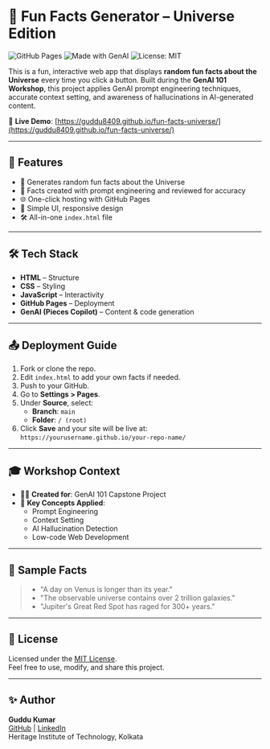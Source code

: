 # 🌌 Fun Facts Generator – Universe Edition

![GitHub Pages](https://img.shields.io/badge/Deployed-GitHub%20Pages-blue?logo=github)
![Made with GenAI](https://img.shields.io/badge/Made%20with-GenAI-brightgreen)
![License: MIT](https://img.shields.io/badge/License-MIT-yellow.svg)

This is a fun, interactive web app that displays **random fun facts about the Universe** every time you click a button. Built during the **GenAI 101 Workshop**, this project applies GenAI prompt engineering techniques, accurate context setting, and awareness of hallucinations in AI-generated content.

🔗 **Live Demo**: [https://guddu8409.github.io/fun-facts-universe/](https://guddu8409.github.io/fun-facts-universe/)

---

## 🚀 Features

- 🎲 Generates random fun facts about the Universe
- 🧠 Facts created with prompt engineering and reviewed for accuracy
- 🌐 One-click hosting with GitHub Pages
- 💫 Simple UI, responsive design
- 🛠️ All-in-one `index.html` file

---

## 🛠️ Tech Stack

- **HTML** – Structure  
- **CSS** – Styling  
- **JavaScript** – Interactivity  
- **GitHub Pages** – Deployment  
- **GenAI (Pieces Copilot)** – Content & code generation

---

## 📤 Deployment Guide

1. Fork or clone the repo.
2. Edit `index.html` to add your own facts if needed.
3. Push to your GitHub.
4. Go to **Settings > Pages**.
5. Under **Source**, select:
   - **Branch**: `main`
   - **Folder**: `/ (root)`
6. Click **Save** and your site will be live at:  
   `https://yourusername.github.io/your-repo-name/`

---

## 🎓 Workshop Context

- 👨‍💻 **Created for**: GenAI 101 Capstone Project  
- 🧠 **Key Concepts Applied**:
  - Prompt Engineering
  - Context Setting
  - AI Hallucination Detection
  - Low-code Web Development

---

## 🧪 Sample Facts

> - "A day on Venus is longer than its year."  
> - "The observable universe contains over 2 trillion galaxies."  
> - "Jupiter's Great Red Spot has raged for 300+ years."

---

## 📄 License

Licensed under the [MIT License](LICENSE).  
Feel free to use, modify, and share this project.

---

## ✨ Author

**Guddu Kumar**  
[GitHub](https://github.com/guddu8409) | [LinkedIn](https://linkedin.com/in/guddu8409)  
Heritage Institute of Technology, Kolkata  
